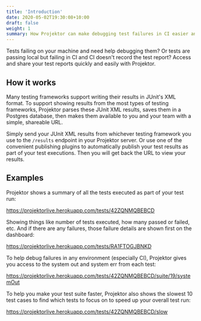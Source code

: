 ```yaml
---
title: 'Introduction'
date: 2020-05-02T19:30:08+10:00
draft: false
weight: 1
summary: How Projektor can make debugging test failures in CI easier and faster
---
```


Tests failing on your machine and need help debugging them? Or tests are passing local but failing in CI and
CI doesn't record the test report?
Access and share your test reports quickly and easily with Projektor.

## How it works

Many testing frameworks support writing their results in JUnit's XML format.
To support showing results from the most types of testing frameworks, Projektor parses these
JUnit XML results, saves them in a Postgres database, then makes them available to you and your
team with a simple, shareable URL.

Simply send your JUnit XML results from whichever testing framework you use to the `/results`
endpoint in your Projektor server. Or use one of the convenient publishing plugins to
automatically publish your test results as part of your test executions.
Then you will get back the URL to view your results.

## Examples

Projektor shows a summary of all the tests executed as part of your test run:

https://projektorlive.herokuapp.com/tests/42ZQNMQBEBCD

Showing things like number of tests executed, how many passed or failed, etc.
And if there are any failures, those failure details are shown first on the dashboard:

https://projektorlive.herokuapp.com/tests/RA1FTOGJBNKD

To help debug failures in any environment (especially CI), Projektor gives you access
to the system out and system err from each test:

https://projektorlive.herokuapp.com/tests/42ZQNMQBEBCD/suite/19/systemOut

To help you make your test suite faster, Projektor also shows the slowest 10 test cases to find
which tests to focus on to speed up your overall test run:

https://projektorlive.herokuapp.com/tests/42ZQNMQBEBCD/slow